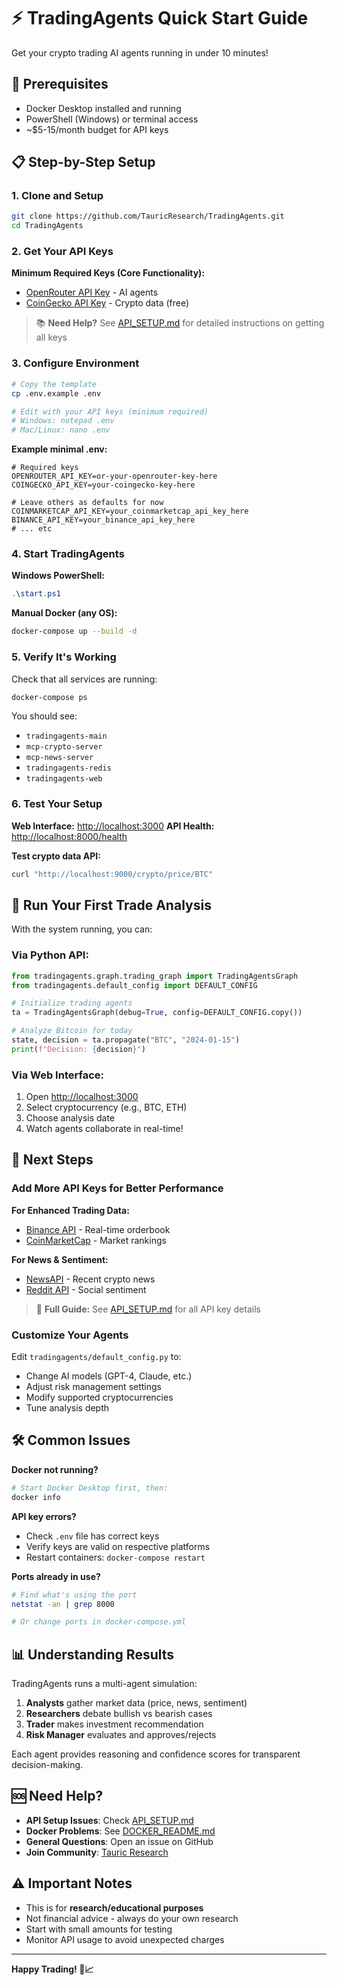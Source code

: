 # ⚡ TradingAgents Quick Start Guide

Get your crypto trading AI agents running in under 10 minutes!

## 🎯 Prerequisites

- Docker Desktop installed and running
- PowerShell (Windows) or terminal access
- ~$5-15/month budget for API keys

## 📋 Step-by-Step Setup

### 1. Clone and Setup
```bash
git clone https://github.com/TauricResearch/TradingAgents.git
cd TradingAgents
```

### 2. Get Your API Keys

**Minimum Required Keys (Core Functionality):**
- [OpenRouter API Key](https://openrouter.ai/keys) - AI agents
- [CoinGecko API Key](https://www.coingecko.com/en/api) - Crypto data (free)

> 📚 **Need Help?** See [API_SETUP.md](API_SETUP.md) for detailed instructions on getting all keys

### 3. Configure Environment
```bash
# Copy the template
cp .env.example .env

# Edit with your API keys (minimum required)
# Windows: notepad .env
# Mac/Linux: nano .env
```

**Example minimal .env:**
```env
# Required keys
OPENROUTER_API_KEY=or-your-openrouter-key-here
COINGECKO_API_KEY=your-coingecko-key-here

# Leave others as defaults for now
COINMARKETCAP_API_KEY=your_coinmarketcap_api_key_here
BINANCE_API_KEY=your_binance_api_key_here
# ... etc
```

### 4. Start TradingAgents

**Windows PowerShell:**
```powershell
.\start.ps1
```

**Manual Docker (any OS):**
```bash
docker-compose up --build -d
```

### 5. Verify It's Working

Check that all services are running:
```bash
docker-compose ps
```

You should see:
- `tradingagents-main` 
- `mcp-crypto-server`
- `mcp-news-server` 
- `tradingagents-redis`
- `tradingagents-web`

### 6. Test Your Setup

**Web Interface:** [http://localhost:3000](http://localhost:3000)
**API Health:** [http://localhost:8000/health](http://localhost:8000/health)

**Test crypto data API:**
```bash
curl "http://localhost:9000/crypto/price/BTC"
```

## 🚀 Run Your First Trade Analysis

With the system running, you can:

### Via Python API:
```python
from tradingagents.graph.trading_graph import TradingAgentsGraph
from tradingagents.default_config import DEFAULT_CONFIG

# Initialize trading agents
ta = TradingAgentsGraph(debug=True, config=DEFAULT_CONFIG.copy())

# Analyze Bitcoin for today
state, decision = ta.propagate("BTC", "2024-01-15")
print(f"Decision: {decision}")
```

### Via Web Interface:
1. Open [http://localhost:3000](http://localhost:3000)
2. Select cryptocurrency (e.g., BTC, ETH)
3. Choose analysis date
4. Watch agents collaborate in real-time!

## 🔧 Next Steps

### Add More API Keys for Better Performance

**For Enhanced Trading Data:**
- [Binance API](https://www.binance.com/en/my/settings/api-management) - Real-time orderbook
- [CoinMarketCap](https://coinmarketcap.com/api/) - Market rankings

**For News & Sentiment:**
- [NewsAPI](https://newsapi.org/) - Recent crypto news
- [Reddit API](https://www.reddit.com/prefs/apps) - Social sentiment

> 📖 **Full Guide:** See [API_SETUP.md](API_SETUP.md) for all API key details

### Customize Your Agents

Edit `tradingagents/default_config.py` to:
- Change AI models (GPT-4, Claude, etc.)
- Adjust risk management settings
- Modify supported cryptocurrencies
- Tune analysis depth

## 🛠️ Common Issues

**Docker not running?**
```bash
# Start Docker Desktop first, then:
docker info
```

**API key errors?**
- Check `.env` file has correct keys
- Verify keys are valid on respective platforms
- Restart containers: `docker-compose restart`

**Ports already in use?**
```bash
# Find what's using the port
netstat -an | grep 8000

# Or change ports in docker-compose.yml
```

## 📊 Understanding Results

TradingAgents runs a multi-agent simulation:

1. **Analysts** gather market data (price, news, sentiment)
2. **Researchers** debate bullish vs bearish cases  
3. **Trader** makes investment recommendation
4. **Risk Manager** evaluates and approves/rejects

Each agent provides reasoning and confidence scores for transparent decision-making.

## 🆘 Need Help?

- **API Setup Issues**: Check [API_SETUP.md](API_SETUP.md)
- **Docker Problems**: See [DOCKER_README.md](DOCKER_README.md) 
- **General Questions**: Open an issue on GitHub
- **Join Community**: [Tauric Research](https://tauric.ai/)

## ⚠️ Important Notes

- This is for **research/educational purposes**
- Not financial advice - always do your own research
- Start with small amounts for testing
- Monitor API usage to avoid unexpected charges

---

**Happy Trading! 🎯📈**